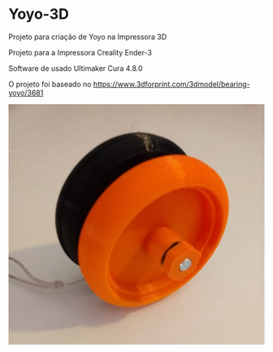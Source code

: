 # Yoyo-3D

Projeto para criação de Yoyo na Impressora 3D

Projeto para a Impressora Creality Ender-3

Software de usado Ultimaker Cura 4.8.0

O projeto foi baseado no https://www.3dforprint.com/3dmodel/bearing-yoyo/3681

![Screenshot](yoyo.jpeg)



